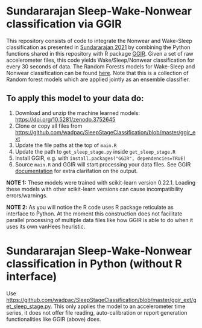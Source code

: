 # Sundararajan Sleep-Wake-Nonwear classification via GGIR

This repository consists of code to integrate the Nonwear and Wake-Sleep classification as presented in [Sundararajan 2021](https://www.nature.com/articles/s41598-020-79217-x) by combining the Python functions shared in this repository with R package [GGIR](https://cran.r-project.org/web/packages/GGIR/index.html). Given a set of raw accelerometer files, this code yields Wake/Sleep/Nonwear classification for every 30 seconds of data. The Random Forests models for Wake-Sleep and Nonwear classification can be found [here](https://doi.org/10.5281/zenodo.3752645
). Note that this is a collection of Random forest models which are applied jointly as an ensemble classifier.


## To apply this model to your data do:
1. Download and unzip the machine learned models: https://doi.org/10.5281/zenodo.3752645
2. Clone or copy all files from https://github.com/wadpac/SleepStageClassification/blob/master/ggir_ext
3. Update the file paths at the top of `main.R`
4. Update the path to `get_sleep_stage.py` inside `get_sleep_stage.R`
5. Install GGIR, e.g. with `install.packages("GGIR", dependencies=TRUE)`
6. Source `main.R` and GGIR will start processing your data files. See GGIR [documentation](https://cran.r-project.org/web/packages/GGIR/vignettes/GGIR.html) for extra clarifation on the output.

**NOTE 1:**
These models were trained with scikit-learn version 0.22.1. Loading these models with other scikit-learn versions can cause incompatibility errors/warnings.

**NOTE 2:**
As you will notice the R code uses R package reticulate as interface to Python. At the moment this construction does not facilitate parallel processing of multiple data files like how GGIR is able to do when it uses its own vanHees heuristic.


# Sundararajan Sleep-Wake-Nonwear classification in Python (without R interface)

Use https://github.com/wadpac/SleepStageClassification/blob/master/ggir_ext/get_sleep_stage.py. This only applies the model to an accelerometer time series, it does not offer file reading, auto-calibration or report generation functionalities like GGIR (above) does.
